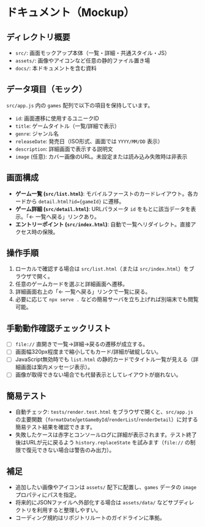 # ドキュメント（Mockup）

## ディレクトリ概要
- `src/`: 画面モックアップ本体（一覧・詳細・共通スタイル・JS）
- `assets/`: 画像やアイコンなど任意の静的ファイル置き場
- `docs/`: 本ドキュメントを含む資料

## データ項目（モック）
`src/app.js` 内の `games` 配列で以下の項目を保持しています。
- `id`: 画面遷移に使用するユニークID
- `title`: ゲームタイトル（一覧/詳細で表示）
- `genre`: ジャンル名
- `releaseDate`: 発売日（ISO形式、画面では `YYYY/MM/DD` 表示）
- `description`: 詳細画面で表示する説明文
- `image` (任意): カバー画像のURL。未設定または読み込み失敗時は非表示

## 画面構成
- **ゲーム一覧 (`src/list.html`)**: モバイルファーストのカードレイアウト。各カードから `detail.html?id={gameId}` に遷移。
- **ゲーム詳細 (`src/detail.html`)**: URLパラメータ `id` をもとに該当データを表示。「← 一覧へ戻る」リンクあり。
- **エントリーポイント (`src/index.html`)**: 自動で一覧へリダイレクト。直接アクセス時の保険。

## 操作手順
1. ローカルで確認する場合は `src/list.html`（または `src/index.html`）をブラウザで開く。
2. 任意のゲームカードを選ぶと詳細画面へ遷移。
3. 詳細画面右上の「← 一覧へ戻る」リンクで一覧に戻る。
4. 必要に応じて `npx serve .` などの簡易サーバを立ち上げれば別端末でも閲覧可能。

## 手動動作確認チェックリスト
- [ ] `file://` 直開きで一覧→詳細→戻るの遷移が成立する。
- [ ] 画面幅320px程度まで縮小してもカード/詳細が破綻しない。
- [ ] JavaScript無効時でも `list.html` の静的カードでタイトル一覧が見える（詳細画面は案内メッセージ表示）。
- [ ] 画像が取得できない場合でも代替表示としてレイアウトが崩れない。

## 簡易テスト
- 自動チェック: `tests/render.test.html` をブラウザで開くと、`src/app.js` の主要関数（`formatDate`/`getGameById`/`renderList`/`renderDetail`）に対する簡易テスト結果を確認できます。
- 失敗したケースは赤字とコンソールログに詳細が表示されます。テスト終了後はURLが元に戻るよう `history.replaceState` を試みます（`file://` の制限で復元できない場合は警告のみ出力）。

## 補足
- 追加したい画像やアイコンは `assets/` 配下に配置し、`games` データの `image` プロパティにパスを指定。
- 将来的にJSONファイルへ外部化する場合は `assets/data/` などサブディレクトリを利用すると整理しやすい。
- コーディング規約はリポジトリルートのガイドラインに準拠。
